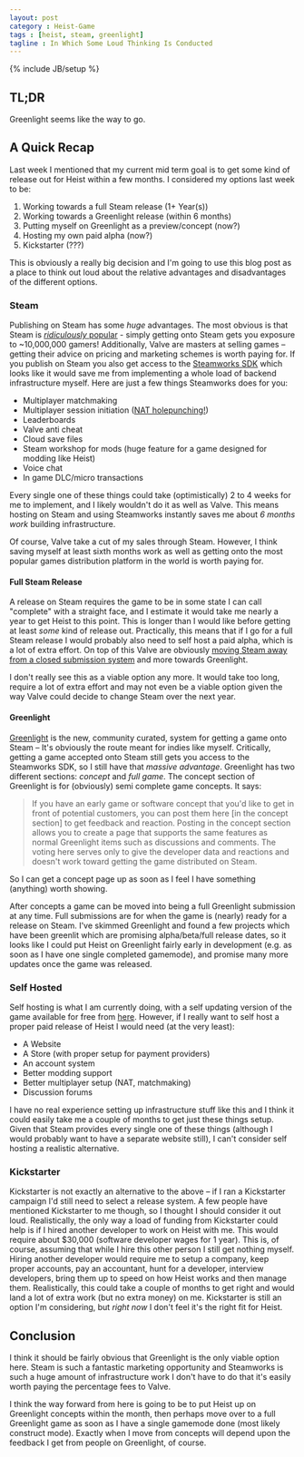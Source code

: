 ```yaml
---
layout: post
category : Heist-Game
tags : [heist, steam, greenlight]
tagline : In Which Some Loud Thinking Is Conducted
---
```

{% include JB/setup %}


## TL;DR

Greenlight seems like the way to go.

## A Quick Recap

Last week I mentioned that my current mid term goal is to get some kind of release out for Heist within a few months. I considered my options last week to be:

1. Working towards a full Steam release (1+ Year(s))
2. Working towards a Greenlight release (within 6 months)
3. Putting myself on Greenlight as a preview/concept (now?)
4. Hosting my own paid alpha (now?)
5. Kickstarter (???)

This is obviously a really big decision and I'm going to use this blog post as a place to think out loud about the relative advantages and disadvantages of the different options.

### Steam

Publishing on Steam has some *huge* advantages. The most obvious is that Steam is [_ridiculously_ popular](http://store.steampowered.com/stats/) - simply getting onto Steam gets you exposure to ~10,000,000 gamers! Additionally, Valve are masters at selling games – getting their advice on pricing and marketing schemes is worth paying for. If you publish on Steam you also get access to the [Steamworks SDK](http://www.steampowered.com/steamworks/) which looks like it would save me from implementing a whole load of backend infrastructure myself. Here are just a few things Steamworks does for you:
 - Multiplayer matchmaking
 - Multiplayer session initiation ([NAT holepunching!](/Heist/2012/10/15/Get-Up-And-Initiate-That-Session/))
 - Leaderboards
 - Valve anti cheat
 - Cloud save files
 - Steam workshop for mods (huge feature for a game designed for modding like Heist)
 - Voice chat
 - In game DLC/micro transactions
 
Every single one of these things could take (optimistically) 2 to 4 weeks for me to implement, and I likely wouldn't do it as well as Valve. This means hosting on Steam and using Steamworks instantly saves me about *6 months work* building infrastructure.

Of course, Valve take a cut of my sales through Steam. However, I think saving myself at least sixth months work as well as getting onto the most popular games distribution platform in the world is worth paying for.

#### Full Steam Release

A release on Steam requires the game to be in some state I can call "complete" with a straight face, and I estimate it would take me nearly a year to get Heist to this point. This is longer than I would like before getting at least _some_ kind of release out. Practically, this means that if I go for a full Steam release I would probably also need to self host a paid alpha, which is a lot of extra effort. On top of this Valve are obviously [moving Steam away from a closed submission system](http://www.computerandvideogames.com/385601/gabe-newell-the-future-of-steam-is-user-generated-stores/#) and more towards Greenlight.

I don't really see this as a viable option any more. It would take too long, require a lot of extra effort and may not even be a viable option given the way Valve could decide to change Steam over the next year.

#### Greenlight

[Greenlight](http://steamcommunity.com/greenlight/) is the new, community curated, system for getting a game onto Steam – It's obviously the route meant for indies like myself. Critically, getting a game accepted onto Steam still gets you access to the Steamworks SDK, so I still have that *massive advantage*. Greenlight has two different sections: _concept_ and _full game_. The concept section of Greenlight is for (obviously) semi complete game concepts. It says:

> If you have an early game or software concept that you'd like to get in front of potential customers, you can post them here [in the concept section] to get feedback and reaction. Posting in the concept section allows you to create a page that supports the same features as normal Greenlight items such as discussions and comments. The voting here serves only to give the developer data and reactions and doesn't work toward getting the game distributed on Steam.

So I can get a concept page up as soon as I feel I have something (anything) worth showing.

After concepts a game can be moved into being a full Greenlight submission at any time. Full submissions are for when the game is (nearly) ready for a release on Steam. I've skimmed Greenlight and found a few projects which have been greenlit which are promising alpha/beta/full release dates, so it looks like I could put Heist on Greenlight fairly early in development (e.g. as soon as I have one single completed gamemode), and promise many more updates once the game was released.

### Self Hosted

Self hosting is what I am currently doing, with a self updating version of the game available for free from [here](http://www.placeholder-software.co.uk/static-files/setup/heistgame/publish.htm). However, if I really want to self host a proper paid release of Heist I would need (at the very least):
 - A Website
 - A Store (with proper setup for payment providers)
 - An account system
 - Better modding support
 - Better multiplayer setup (NAT, matchmaking)
 - Discussion forums
 
I have no real experience setting up infrastructure stuff like this and I think it could easily take me a couple of months to get just these things setup. Given that Steam provides every single one of these things (although I would probably want to have a separate website still), I can't consider self hosting a realistic alternative.

### Kickstarter

Kickstarter is not exactly an alternative to the above – if I ran a Kickstarter campaign I'd still need to select a release system. A few people have mentioned Kickstarter to me though, so I thought I should consider it out loud. Realistically, the only way a load of funding from Kickstarter could help is if I hired another developer to work on Heist with me. This would require about $30,000 (software developer wages for 1 year). This is, of course, assuming that while I hire this other person I still get nothing myself. Hiring another developer would require me to setup a company, keep proper accounts, pay an accountant, hunt for a developer, interview developers, bring them up to speed on how Heist works and then manage them. Realistically, this could take a couple of months to get right and would land a lot of extra work (but no extra money) on me. Kickstarter is still an option I'm considering, but _right now_ I don't feel it's the right fit for Heist.

## Conclusion

I think it should be fairly obvious that Greenlight is the only viable option here. Steam is such a fantastic marketing opportunity and Steamworks is such a huge amount of infrastructure work I don't have to do that it's easily worth paying the percentage fees to Valve.

I think the way forward from here is going to be to put Heist up on Greenlight concepts within the month, then perhaps move over to a full Greenlight game as soon as I have a single gamemode done (most likely construct mode). Exactly when I move from concepts will depend upon the feedback I get from people on Greenlight, of course.
